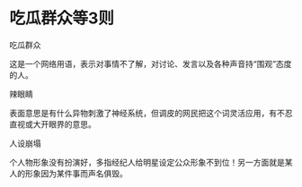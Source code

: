 # 吃瓜群众等3则

吃瓜群众 

这是一个网络用语，表示对事情不了解，对讨论、发言以及各种声音持“围观”态度的人。 

辣眼睛 

表面意思是有什么异物刺激了神经系统，但调皮的网民把这个词灵活应用，有不忍直视或大开眼界的意思。 

人设崩塌 

个人物形象没有扮演好，多指经纪人给明星设定公众形象不到位！另一方面就是某人的形象因为某件事而声名俱毁。